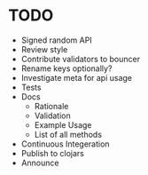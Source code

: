 # TODO

- Signed random API
- Review style
- Contribute validators to bouncer
- Rename keys optionally?
- Investigate meta for api usage
- Tests
- Docs
  - Rationale
  - Validation
  - Example Usage
  - List of all methods
- Continuous Integeration
- Publish to clojars
- Announce
